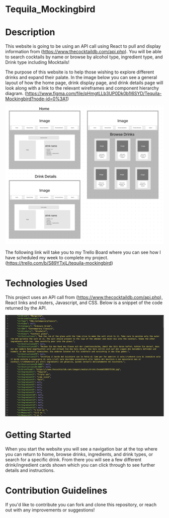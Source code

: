 # Tequila_Mockingbird

# Description

This website is going to be using an API call using React to pull and display information from (https://www.thecocktaildb.com/api.php). You will be able to search cocktails by name or browse by alcohol type, ingredient type, and Drink type including Mocktails!

The purpose of this website is to help those wishing to explore different drinks and expand their palate. In the image below you can see a general layout of how the home page, drink display page, and drink details page will look along with a link to the relevant wireframes and component hierarchy diagram.
(https://www.figma.com/file/pHmgtLLb3UP0Dk0b1l6SYD/Tequila-Mockingbird?node-id=0%3A1)

![image](assets/wireframe.png)

The following link will take you to my Trello Board where you can see how I have scheduled my week to complete my project. 
(https://trello.com/b/S89YTxjL/tequila-mockingbird)


# Technologies Used

This project uses an API call from (https://www.thecocktaildb.com/api.php), React links and routers, Javascript, and CSS. Below is a snippet of the code returned by the API.

![image](assets/codeSnippet.png)

# Getting Started

When you start the website you will see a navigation bar at the top where you can return to home, browse drinks, ingredients, and drink types, or search for a specific drink. From there you will see a few different drink/ingredient cards shown which you can click through to see further details and instructions. 

# Contribution Guidelines

If you'd like to contribute you can fork and clone this repository, or reach out with any improvements or suggestions!